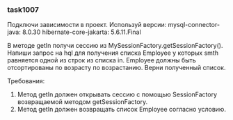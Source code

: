 
### task1007

Подключи зависимости в проект.
Используй версии:
mysql-connector-java: 8.0.30
hibernate-core-jakarta: 5.6.11.Final

В методе getIn получи сессию из MySessionFactory.getSessionFactory().
Напиши запрос на hql для получения списка Employee у которых smth равняется одной из строк из списка in.
Employee должны быть отсортированы по возрасту по возрастанию.
Верни полученный список.


Требования:
1.	Метод getIn должен открывать сессию с помощью SessionFactory возвращаемой методом getSessionFactory.
2.	Метод getIn должен возвращать список Employee согласно условию.


